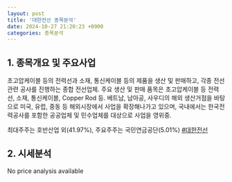 ```yaml
---
layout: post
title: '대한전선 종목분석'
date: 2024-10-27 21:20:23 +0900
categories: 종목분석
---
```


## 1. 종목개요 및 주요사업

초고압케이블 등의 전력선과 소재, 통신케이블 등의 제품을 생산 및 판매하고, 각종 전선 관련 공사를 진행하는 종합 전선업체. 주요 생산 및 판매 품목은 초고압케이블 등 전력선, 소재, 통신케이블, Copper Rod 등. 베트남, 남아공, 사우디의 해외 생산거점을 바탕으로 미국, 유럽, 중동 등 해외시장에서 사업을 확장해나가고 있으며, 국내에서는 한국전력공사를 포함한 공공업체 및 민수업체를 대상으로 사업을 영위중.

최대주주는 호반산업 외(41.97%), 주요주주는 국민연금공단(5.01%)
[#대한전선](#)

## 2. 시세분석

No price analysis available
